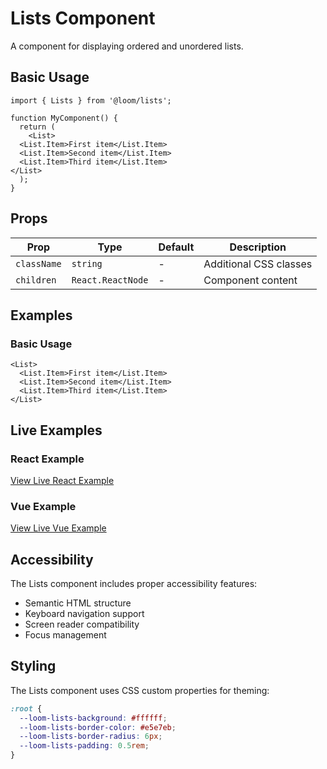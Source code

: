 # Lists Component

A component for displaying ordered and unordered lists.

## Basic Usage

```tsx
import { Lists } from '@loom/lists';

function MyComponent() {
  return (
    <List>
  <List.Item>First item</List.Item>
  <List.Item>Second item</List.Item>
  <List.Item>Third item</List.Item>
</List>
  );
}
```

## Props

| Prop | Type | Default | Description |
|------|------|---------|-------------|
| `className` | `string` | - | Additional CSS classes |
| `children` | `React.ReactNode` | - | Component content |

## Examples

### Basic Usage

```tsx
<List>
  <List.Item>First item</List.Item>
  <List.Item>Second item</List.Item>
  <List.Item>Third item</List.Item>
</List>
```

## Live Examples

### React Example
[View Live React Example](https://loom-css-react.vercel.app/components/lists)

### Vue Example
[View Live Vue Example](https://loom-css-vue.netlify.app/components/lists)

## Accessibility

The Lists component includes proper accessibility features:

- Semantic HTML structure
- Keyboard navigation support
- Screen reader compatibility
- Focus management

## Styling

The Lists component uses CSS custom properties for theming:

```css
:root {
  --loom-lists-background: #ffffff;
  --loom-lists-border-color: #e5e7eb;
  --loom-lists-border-radius: 6px;
  --loom-lists-padding: 0.5rem;
}
```

